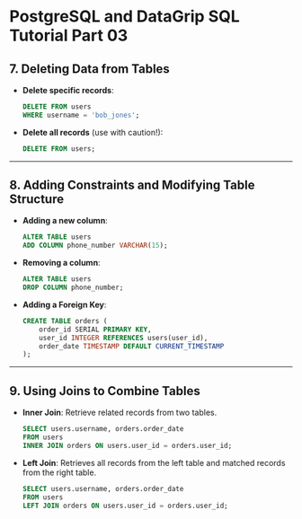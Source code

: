
# PostgreSQL and DataGrip SQL Tutorial Part 03

## 7. Deleting Data from Tables

- **Delete specific records**:

  ```sql
  DELETE FROM users 
  WHERE username = 'bob_jones';
  ```

- **Delete all records** (use with caution!):

  ```sql
  DELETE FROM users;
  ```

---

## 8. Adding Constraints and Modifying Table Structure

- **Adding a new column**:

  ```sql
  ALTER TABLE users 
  ADD COLUMN phone_number VARCHAR(15);
  ```

- **Removing a column**:

  ```sql
  ALTER TABLE users 
  DROP COLUMN phone_number;
  ```

- **Adding a Foreign Key**:

  ```sql
  CREATE TABLE orders (
      order_id SERIAL PRIMARY KEY,
      user_id INTEGER REFERENCES users(user_id),
      order_date TIMESTAMP DEFAULT CURRENT_TIMESTAMP
  );
  ```

---

## 9. Using Joins to Combine Tables

- **Inner Join**: Retrieve related records from two tables.

  ```sql
  SELECT users.username, orders.order_date 
  FROM users 
  INNER JOIN orders ON users.user_id = orders.user_id;
  ```

- **Left Join**: Retrieves all records from the left table and matched records from the right table.

  ```sql
  SELECT users.username, orders.order_date 
  FROM users 
  LEFT JOIN orders ON users.user_id = orders.user_id;
  ```